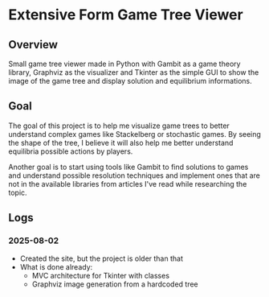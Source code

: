 # Extensive Form Game Tree Viewer

## Overview
Small game tree viewer made in Python with Gambit as a game theory library, Graphviz as the visualizer and Tkinter as the simple GUI to show the image of the game tree and display solution and equilibrium informations.

## Goal
The goal of this project is to help me visualize game trees to better understand complex games like Stackelberg or stochastic games.
By seeing the shape of the tree, I believe it will also help me better understand equilibria possible actions by players.

Another goal is to start using tools like Gambit to find solutions to games and understand possible resolution techniques and implement ones that are not in the available libraries from articles I've read while researching the topic.

## Logs
### 2025-08-02
- Created the site, but the project is older than that
- What is done already:
	- MVC architecture for Tkinter with classes
	- Graphviz image generation from a hardcoded tree